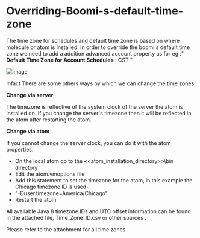 # Overriding-Boomi-s-default-time-zone

The time zone for schedules and default time zone is based on where molecule or atom is installed.
In order to override the boomi's default time zone we need to add a addition advanced account property as for eg :" **Default Time Zone for Account Schedules** : CST "

![image](https://user-images.githubusercontent.com/97012694/148570409-d80c65c5-6f86-4282-b55b-9097f660f23d.png)

Infact There are some others ways by which we can change the time zones

**Change via server**

The timezone is reflective of the system clock of the server the atom is installed on. If you change the server's timezone then it will be reflected in the atom after restarting the atom.

**Change via atom**

If you cannot change the server clock, you can do it with the atom properties.

- On the local atom go to the <<atom_installation_directory>>\bin directory
- Edit the atom.vmoptions file
- Add this statement to set the timezone for the atom, in this example the Chicago timezone ID is used-
-   "-Duser.timezone=America/Chicago" 
-  Restart the atom

All available Java 8 timezone IDs and UTC offset information can be found in the attached file, Time_Zone_ID.csv or other sources .

Please refer to the attachment for all time zones
